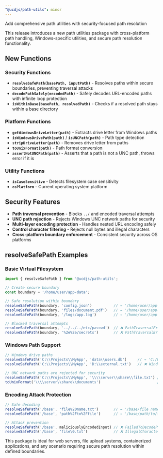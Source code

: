 ```yaml
---
"@ucdjs/path-utils": minor
---
```


Add comprehensive path utilities with security-focused path resolution

This release introduces a new path utilities package with cross-platform path handling, Windows-specific utilities, and secure path resolution functionality.

## New Functions

### Security Functions
- **`resolveSafePath(basePath, inputPath)`** - Resolves paths within secure boundaries, preventing traversal attacks
- **`decodePathSafely(encodedPath)`** - Safely decodes URL-encoded paths with infinite loop protection  
- **`isWithinBase(basePath, resolvedPath)`** - Checks if a resolved path stays within a base directory

### Platform Functions
- **`getWindowsDriveLetter(path)`** - Extracts drive letter from Windows paths
- **`isWindowsDrivePath(path)`** / **`isUNCPath(path)`** - Path type detection
- **`stripDriveLetter(path)`** - Removes drive letter from paths
- **`toUnixFormat(path)`** - Path format conversion
- **`assertNotUNCPath(path)`** - Asserts that a path is not a UNC path, throws error if it is

### Utility Functions
- **`isCaseSensitive`** - Detects filesystem case sensitivity
- **`osPlatform`** - Current operating system platform

## Security Features

- **Path traversal prevention** - Blocks `../` and encoded traversal attempts
- **UNC path rejection** - Rejects Windows UNC network paths for security
- **Multi-layer encoding protection** - Handles nested URL encoding safely
- **Control character filtering** - Rejects null bytes and illegal characters
- **Cross-platform boundary enforcement** - Consistent security across OS platforms

## resolveSafePath Examples

### Basic Virtual Filesystem
```js
import { resolveSafePath } from '@ucdjs/path-utils';

// Create secure boundary
const boundary = '/home/user/app-data';

// Safe resolution within boundary
resolveSafePath(boundary, 'config.json')          // → '/home/user/app-data/config.json'
resolveSafePath(boundary, 'files/document.pdf')   // → '/home/user/app-data/files/document.pdf'
resolveSafePath(boundary, '/logs/app.log')        // → '/home/user/app-data/logs/app.log'

// Blocked traversal attempts
resolveSafePath(boundary, '../../../etc/passwd')  // ❌ PathTraversalError
resolveSafePath(boundary, '%2e%2e/secrets')       // ❌ PathTraversalError
```

### Windows Path Support
```js
// Windows drive paths
resolveSafePath('C:\\Projects\\MyApp', 'data\\users.db')     // → 'C:/Projects/MyApp/data/users.db'
resolveSafePath('C:\\Projects\\MyApp', 'D:\\external.txt')   // ❌ WindowsDriveMismatchError

// UNC network paths are rejected for security
resolveSafePath('C:\\Projects\\MyApp', '\\\\server\\share\\file.txt') // ❌ UNCPathNotSupportedError
toUnixFormat('\\\\server\\share\\documents')                          // ❌ UNCPathNotSupportedError
```

### Encoding Attack Protection  
```js
// Safe decoding
resolveSafePath('/base', 'file%20name.txt')       // → '/base/file name.txt'
resolveSafePath('/base', 'path%2Fto%2Ffile')      // → '/base/path/to/file'

// Attack prevention
resolveSafePath('/base', maliciouslyEncodedInput) // ❌ FailedToDecodePathError
resolveSafePath('/base', 'file\0.txt')            // ❌ IllegalCharacterInPathError
```

This package is ideal for web servers, file upload systems, containerized applications, and any scenario requiring secure path resolution within defined boundaries.

